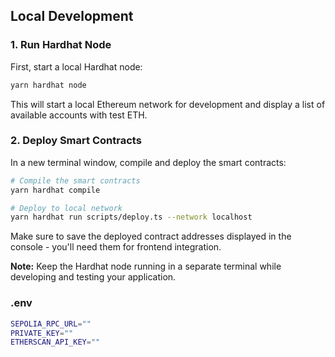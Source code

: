 ## Local Development

### 1. Run Hardhat Node
First, start a local Hardhat node:
```bash
yarn hardhat node
```
This will start a local Ethereum network for development and display a list of available accounts with test ETH.

### 2. Deploy Smart Contracts
In a new terminal window, compile and deploy the smart contracts:

```bash
# Compile the smart contracts
yarn hardhat compile

# Deploy to local network
yarn hardhat run scripts/deploy.ts --network localhost
```

Make sure to save the deployed contract addresses displayed in the console - you'll need them for frontend integration.

**Note:** Keep the Hardhat node running in a separate terminal while developing and testing your application.


### .env 
```bash
SEPOLIA_RPC_URL=""
PRIVATE_KEY=""
ETHERSCAN_API_KEY=""
```